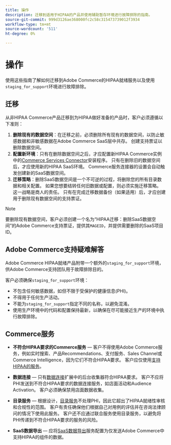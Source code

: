 ```yaml
---
title: 操作
description: 迁移到适用于HIPAA的产品并使用辅助暂存环境进行故障排除的指南。
source-git-commit: 999d3126ae368000fc2c58c315473739012f3934
workflow-type: tm+mt
source-wordcount: '511'
ht-degree: 0%

---
```



# 操作

使用这些指南了解如何迁移到Adobe Commerce的HIPAA就绪服务以及使用`staging_for_support`环境进行故障排除。

## 迁移

从非HIPAA Commerce产品迁移到为HIPAA做好准备的产品时，客户必须遵循以下准则：

1. **删除现有的数据空间**：在迁移之前，必须删除所有现有的数据空间，以防止敏感数据和非敏感数据在Adobe Commerce SaaS层中共存。 创建支持票证以删除数据空间。
1. **配置新环境**：只有在删除数据空间之后，才应配置新HIPAA Commerce实例中的[Commerce Services Connector](https://experienceleague.adobe.com/en/docs/commerce-merchant-services/user-guides/integration-services/saas)安装程序。 只有在删除旧的数据空间后，才应使用新的HIPAA SaaS环境。 Commerce服务连接器的设置会自动触发创建新的SaaS数据空间。
1. **迁移策略**：删除SaaS数据空间是一个不可逆的过程，将删除您的所有目录数据和相关配置。 如果您想要结转任何旧数据或配置，则必须实施迁移策略。 这一战略是商人的责任。 只有在完成迁移数据备份（如果适用）后，才应创建用于删除现有数据空间的支持票证。

>[!NOTE]
>要删除现有数据空间，客户必须创建一个名为“HIPAA迁移：删除SaaS数据空间”的Adobe Commerce支持票证，提供其`MAGEID`，并提供需要删除的SaaS项目ID。

## Adobe Commerce支持疑难解答

Adobe Commerce HIPAA就绪产品附带一个额外的`staging_for_support`环境，供Adobe Commerce支持团队用于故障排除目的。

客户必须确保`staging_for_support`环境：

- 不包含任何敏感数据，如但不限于受保护的健康信息(PHI)。
- 不得用于任何生产活动。
- 不能为`staging_for_support`指定不同的名称，以避免混淆。
- 使用生产环境中的代码和配置保持最新，以确保在尽可能接近生产的环境中执行故障排除。

## Commerce服务

- **不符合HIPAA要求的Commerce服务** — 客户不得使用Adobe Commerce服务，例如实时搜索、产品Recommendations、支付服务、Sales Channel或Commerce Intelligence，因为它们不符合HIPAA要求。 客户应仅使用[支持HIPAA的服务](overview.md)。

- **数据连接** — 只有[数据连接](https://experienceleague.adobe.com/en/docs/commerce-merchant-services/data-connection/overview)扩展中的后台收集器符合HIPAA要求。 客户不应将PHI发送到不符合HIPAA要求的数据连接服务，如店面活动和Audience Activation。 客户必须确保禁用店面数据收集。

- **目录服务** — 根据设计，[目录服务](https://experienceleague.adobe.com/en/docs/commerce-merchant-services/catalog-service/overview)不处理PHI，因此它超出了HIPAA就绪性审核和合规性的范围。 客户有责任确保他们根据自己对用例的评估并在咨询法律顾问的情况下使用此服务。 客户还不应通过联合服务使用目录服务，以避免将PHI传递到不符合HIPAA要求的服务的风险。

- **SaaS数据导出** — 应将[SaaS数据导出](https://experienceleague.adobe.com/en/docs/commerce-merchant-services/saas-data-export/overview)服务配置为仅发送Adobe Commerce中支持HIPAA的组件的数据。
